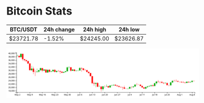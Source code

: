 # Bitcoin Stats

BTC/USDT|24h change|24h high|24h low|
|---|---|---|---|
|$23721.78|-1.52%|$24245.00|$23626.87|

<img src="./chart.svg">
